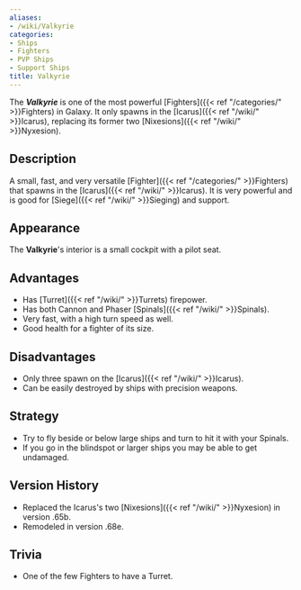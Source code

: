```yaml
---
aliases:
- /wiki/Valkyrie
categories:
- Ships
- Fighters
- PVP Ships
- Support Ships
title: Valkyrie
---
```


The **_Valkyrie_** is one of the most powerful [Fighters]({{< ref "/categories/" >}}Fighters) in Galaxy. It only spawns in the [Icarus]({{< ref "/wiki/" >}}Icarus), replacing its former two [Nixesions]({{< ref "/wiki/" >}}Nyxesion).

## Description

A small, fast, and very versatile [Fighter]({{< ref "/categories/" >}}Fighters) that spawns in the [Icarus]({{< ref "/wiki/" >}}Icarus). It is very powerful and is good for [Siege]({{< ref "/wiki/" >}}Sieging) and support.

## Appearance

The **Valkyrie**'s interior is a small cockpit with a pilot seat.

## Advantages

- Has [Turret]({{< ref "/wiki/" >}}Turrets) firepower.
- Has both Cannon and Phaser [Spinals]({{< ref "/wiki/" >}}Spinals).
- Very fast, with a high turn speed as well.
- Good health for a fighter of its size.

## Disadvantages

- Only three spawn on the [Icarus]({{< ref "/wiki/" >}}Icarus).
- Can be easily destroyed by ships with precision weapons.

## Strategy

- Try to fly beside or below large ships and turn to hit it with your Spinals.
- If you go in the blindspot or larger ships you may be able to get undamaged.

## Version History 

- Replaced the Icarus's two [Nixesions]({{< ref "/wiki/" >}}Nyxesion) in version .65b.
- Remodeled in version .68e.

## Trivia

- One of the few Fighters to have a Turret.